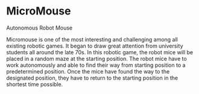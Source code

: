 # MicroMouse
Autonomous Robot Mouse

Micromouse is one of the most interesting and challenging among all existing robotic
games. It began to draw great attention from university students all around the late
70s. In this robotic game, the robot mice will be placed in a random maze at the
starting position. The robot mice have to work autonomously and able to find their
way from starting position to a predetermined position. Once the mice have found the
way to the designated position, they have to return to the starting position in the
shortest time possible.
